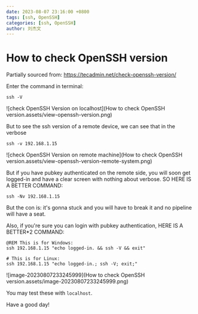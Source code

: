 ```yaml
---
date: 2023-08-07 23:16:00 +0800
tags: [ssh, OpenSSH]
categories: [ssh, OpenSSH]
author: 刘杰文
---
```


# How to check OpenSSH version

Partially sourced from: <https://tecadmin.net/check-openssh-version/>

Enter the command in terminal:

``` shell
ssh -V
```

![check OpenSSH Version on localhost](How to check OpenSSH version.assets/view-openssh-version.png)

But to see the ssh version of a remote device, we can see that in the verbose

``` shell
ssh -v 192.168.1.15
```

![check OpenSSH Version on remote machine](How to check OpenSSH version.assets/view-openssh-version-remote-system.png)

But if you have pubkey authenticated on the remote side, you will soon get logged-in and have a clear screen with nothing about verbose. SO HERE IS A BETTER COMMAND:

``` shell
ssh -Nv 192.168.1.15
```

But the con is: it's gonna stuck and you will have to break it and no pipeline will have a seat.

Also, if you're sure you can login with pubkey authentication, HERE IS A BETTER*2 COMMAND:

``` shell
@REM This is for Windows:
ssh 192.168.1.15 "echo logged-in. && ssh -V && exit"

# This is for Linux:
ssh 192.168.1.15 "echo logged-in.; ssh -V; exit;"
```

![image-20230807233245999](How to check OpenSSH version.assets/image-20230807233245999.png)

You may test these with `localhost`. 

Have a good day!
